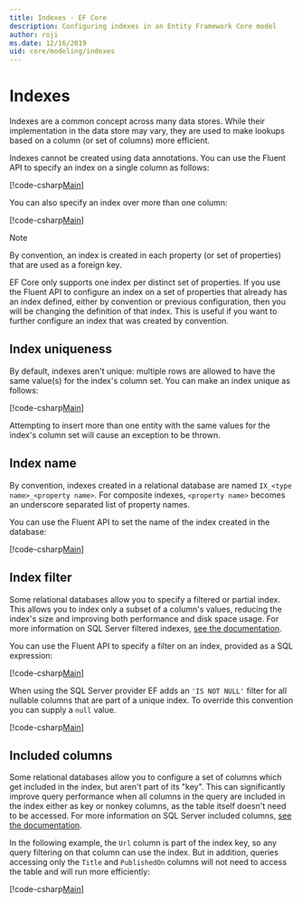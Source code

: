 ```yaml
---
title: Indexes - EF Core
description: Configuring indexes in an Entity Framework Core model
author: roji
ms.date: 12/16/2019
uid: core/modeling/indexes
---
```

# Indexes

Indexes are a common concept across many data stores. While their implementation in the data store may vary, they are used to make lookups based on a column (or set of columns) more efficient.

Indexes cannot be created using data annotations. You can use the Fluent API to specify an index on a single column as follows:

[!code-csharp[Main](../../../samples/core/Modeling/FluentAPI/Index.cs?name=Index&highlight=4)]

You can also specify an index over more than one column:

[!code-csharp[Main](../../../samples/core/Modeling/FluentAPI/IndexComposite.cs?name=Composite&highlight=4)]

> [!NOTE]
> By convention, an index is created in each property (or set of properties) that are used as a foreign key.
>
> EF Core only supports one index per distinct set of properties. If you use the Fluent API to configure an index on a set of properties that already has an index defined, either by convention or previous configuration, then you will be changing the definition of that index. This is useful if you want to further configure an index that was created by convention.

## Index uniqueness

By default, indexes aren't unique: multiple rows are allowed to have the same value(s) for the index's column set. You can make an index unique as follows:

[!code-csharp[Main](../../../samples/core/Modeling/FluentAPI/IndexUnique.cs?name=IndexUnique&highlight=5)]

Attempting to insert more than one entity with the same values for the index's column set will cause an exception to be thrown.

## Index name

By convention, indexes created in a relational database are named `IX_<type name>_<property name>`. For composite indexes, `<property name>` becomes an underscore separated list of property names.

You can use the Fluent API to set the name of the index created in the database:

[!code-csharp[Main](../../../samples/core/Modeling/FluentAPI/IndexName.cs?name=IndexName&highlight=5)]

## Index filter

Some relational databases allow you to specify a filtered or partial index. This allows you to index only a subset of a column's values, reducing the index's size and improving both performance and disk space usage. For more information on SQL Server filtered indexes, [see the documentation](/sql/relational-databases/indexes/create-filtered-indexes).

You can use the Fluent API to specify a filter on an index, provided as a SQL expression:

[!code-csharp[Main](../../../samples/core/Modeling/FluentAPI/IndexFilter.cs?name=IndexFilter&highlight=5)]

When using the SQL Server provider EF adds an `'IS NOT NULL'` filter for all nullable columns that are part of a unique index. To override this convention you can supply a `null` value.

[!code-csharp[Main](../../../samples/core/Modeling/FluentAPI/IndexNoFilter.cs?name=IndexNoFilter&highlight=6)]

## Included columns

Some relational databases allow you to configure a set of columns which get included in the index, but aren't part of its "key". This can significantly improve query performance when all columns in the query are included in the index either as key or nonkey columns, as the table itself doesn't need to be accessed. For more information on SQL Server included columns, [see the documentation](/sql/relational-databases/indexes/create-indexes-with-included-columns).

In the following example, the `Url` column is part of the index key, so any query filtering on that column can use the index. But in addition, queries accessing only the `Title` and `PublishedOn` columns will not need to access the table and will run more efficiently:

[!code-csharp[Main](../../../samples/core/Modeling/FluentAPI/IndexInclude.cs?name=IndexInclude&highlight=5-9)]
